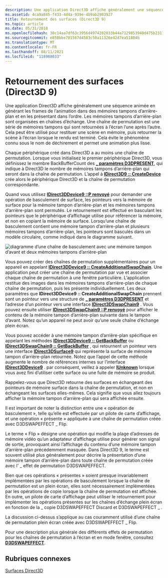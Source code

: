 ```yaml
---
description: Une application Direct3D affiche généralement une séquence animée en générant les frames de l’animation dans des mémoires tampons d’arrière-plan et en les présentant dans l’ordre.
ms.assetid: 4ca9a845-f433-4d4a-939e-4b9ab2983927
title: Retournement des surfaces (Direct3D 9)
ms.topic: article
ms.date: 05/31/2018
ms.openlocfilehash: 30c14aa7df63c3956d4974282033b44a7129853940d475b23115f9bca344ca4f
ms.sourcegitcommit: e858bbe701567d4583c50a11326e42d7ea51804b
ms.translationtype: MT
ms.contentlocale: fr-FR
ms.lasthandoff: 08/11/2021
ms.locfileid: "118988033"
---
```

# <a name="flipping-surfaces-direct3d-9"></a>Retournement des surfaces (Direct3D 9)

Une application Direct3D affiche généralement une séquence animée en générant les frames de l’animation dans des mémoires tampons d’arrière-plan et en les présentant dans l’ordre. Les mémoires tampons d’arrière-plan sont organisées en chaînes d’échange. Une chaîne de permutation est une série de mémoires tampons qui sont retournées à l’écran l’une après l’autre. Cela peut être utilisé pour restituer une scène en mémoire, puis retourner la scène à l’écran lorsque le rendu est terminé. Cela évite le phénomène connu sous le nom de déchirement et permet une animation plus lisse.

Chaque périphérique créé dans Direct3D a au moins une chaîne de permutation. Lorsque vous initialisez le premier périphérique Direct3D, vous définissez le membre BackBufferCount des [**\_ paramètres D3DPRESENT**](d3dpresent-parameters.md), qui indique à Direct3D le nombre de mémoires tampons d’arrière-plan qui seront dans la chaîne de permutation. L’appel à [**IDirect3D9 :: CreateDevice**](/windows/win32/api/d3d9/nf-d3d9-idirect3d9-createdevice) crée alors le périphérique Direct3D et la chaîne de permutation correspondante.

Quand vous utilisez [**IDirect3DDevice9 ::P renvoyé**](/windows/win32/api/d3d9helper/nf-d3d9helper-idirect3ddevice9-present) pour demander une opération de basculement de surface, les pointeurs vers la mémoire de surface pour la mémoire tampon d’arrière-plan et les mémoires tampons d’arrière-plan sont permutés. Le retournement est effectué en basculant les pointeurs que le périphérique d’affichage utilise pour référencer la mémoire, et non en copiant la mémoire de surface. Lorsqu’une chaîne de basculement contient une mémoire tampon d’arrière-plan et plusieurs mémoires tampons d’arrière-plan, les pointeurs sont basculés dans un modèle circulaire, comme indiqué dans le diagramme suivant.

![diagramme d’une chaîne de basculement avec une mémoire tampon d’avant et deux mémoires tampons d’arrière-plan](images/trplflip.png)

Vous pouvez créer des chaînes de permutation supplémentaires pour un appareil en appelant [**IDirect3DDevice9 :: CreateAdditionalSwapChain**](/windows/desktop/api). Une application peut créer une chaîne de permutation par vue et associer chaque chaîne de permutation à une fenêtre particulière. L’application restitue des images dans les mémoires tampons d’arrière-plan de chaque chaîne de permutation, puis les présente individuellement. Les deux paramètres que **IDirect3DDevice9 :: CreateAdditionalSwapChain** prennent sont un pointeur vers une structure de [**\_ paramètres D3DPRESENT**](d3dpresent-parameters.md) et l’adresse d’un pointeur vers une interface [**IDirect3DSwapChain9**](/windows/desktop/api) . Vous pouvez ensuite utiliser [**IDirect3DSwapChain9 ::P renvoyé**](/windows/win32/api/d3d9helper/nf-d3d9helper-idirect3dswapchain9-present) pour afficher le contenu de la mémoire tampon d’arrière-plan suivante dans le tampon d’avant. Notez qu’un appareil ne peut avoir qu’une seule chaîne d’échange plein écran.

Vous pouvez accéder à une mémoire tampon d’arrière-plan spécifique en appelant les méthodes [**IDirect3DDevice9 :: GetBackBuffer**](/windows/desktop/api) ou [**IDirect3DSwapChain9 :: GetBackBuffer**](/windows/desktop/api) , qui retournent un pointeur vers une interface [**IDirect3DSurface9**](/windows/desktop/api) qui représente la surface de mémoire tampon d’arrière-plan retournée. Notez que l’appel de cette méthode augmente le nombre de références internes sur l’interface [**IDirect3DDevice9**](/windows/desktop/api) . par conséquent, veillez à appeler [**IUnknown**](/windows/win32/api/unknwn/nn-unknwn-iunknown) lorsque vous avez fini d’utiliser cette surface ou une fuite de mémoire se produit.

Rappelez-vous que Direct3D retourne des surfaces en échangeant des pointeurs de mémoire surface dans la chaîne de permutation, et non en échangeant les surfaces elles-mêmes. Cela signifie que vous allez toujours afficher la mémoire tampon d’arrière-plan qui sera affichée ensuite.

Il est important de noter la distinction entre une « opération de basculement », telle qu’elle est effectuée par un pilote de carte d’affichage, et une opération « présente » appliquée à une chaîne de permutation créée avec D3DSWAPEFFECT \_ Flip.

Le terme « Flip » désigne une opération qui modifie la plage d’adresses de mémoire vidéo qu’un adaptateur d’affichage utilise pour générer son signal de sortie, provoquant ainsi l’affichage du contenu d’une mémoire tampon d’arrière-plan précédemment masquée. Dans Direct3D 9, le terme est souvent utilisé plus généralement pour décrire la présentation d’une mémoire tampon d’arrière-plan dans toute chaîne de permutation créée avec l' \_ effet de permutation D3DSWAPEFFECT.

Bien que ces opérations « présentes » soient presque invariablement implémentées par les opérations de basculement lorsque la chaîne de permutation est un plein écran, elles sont nécessairement implémentées par les opérations de copie lorsque la chaîne de permutation est affichée. En outre, un pilote de carte d’affichage peut utiliser le retournement pour implémenter les opérations présentes sur les chaînes d’échange plein écran en fonction de la \_ copie D3DSWAPEFFECT Discard et D3DSWAPEFFECT \_ .

La discussion ci-dessus s’applique au cas couramment utilisé d’une chaîne de permutation plein écran créée avec D3DSWAPEFFECT \_ Flip.

Pour une description plus générale des différents effets de permutation pour les chaînes de permutation à l’écran et en mode fenêtre, consultez [**D3DSWAPEFFECT**](./d3dswapeffect.md).

## <a name="related-topics"></a>Rubriques connexes

<dl> <dt>

[Surfaces Direct3D](direct3d-surfaces.md)
</dt> </dl>

 

 
